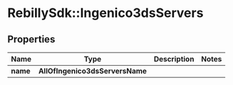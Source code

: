 # RebillySdk::Ingenico3dsServers

## Properties
Name | Type | Description | Notes
------------ | ------------- | ------------- | -------------
**name** | **AllOfIngenico3dsServersName** |  | 

